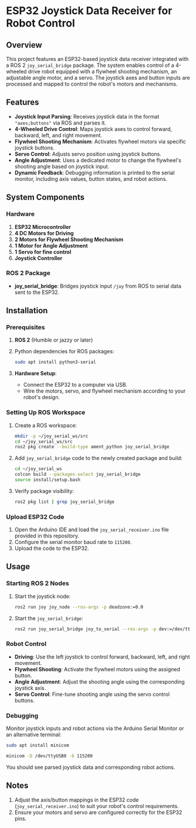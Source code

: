 # ESP32 Joystick Data Receiver for Robot Control

## Overview

This project features an ESP32-based joystick data receiver integrated with a ROS 2 `joy_serial_bridge` package. The system enables control of a 4-wheeled drive robot equipped with a flywheel shooting mechanism, an adjustable angle motor, and a servo. The joystick axes and button inputs are processed and mapped to control the robot's motors and mechanisms.

## Features

- **Joystick Input Parsing**: Receives joystick data in the format `"axes;buttons"` via ROS and parses it.
- **4-Wheeled Drive Control**: Maps joystick axes to control forward, backward, left, and right movement.
- **Flywheel Shooting Mechanism**: Activates flywheel motors via specific joystick buttons.
- **Servo Control**: Adjusts servo position using joystick buttons.
- **Angle Adjustment**: Uses a dedicated motor to change the flywheel's shooting angle based on joystick input.
- **Dynamic Feedback**: Debugging information is printed to the serial monitor, including axis values, button states, and robot actions.

## System Components

### Hardware
1. **ESP32 Microcontroller**
2. **4 DC Motors for Driving**
3. **2 Motors for Flywheel Shooting Mechanism**
4. **1 Motor for Angle Adjustment**
5. **1 Servo for fine control**
6. **Joystick Controller**

### ROS 2 Package
- **joy_serial_bridge**: Bridges joystick input `/joy` from ROS to serial data sent to the ESP32.

## Installation

### Prerequisites
1. **ROS 2** (Humble or jazzy or later)
2. Python dependencies for ROS packages:
   ```bash
   sudo apt install python3-serial
   ```

3. **Hardware Setup**:
   - Connect the ESP32 to a computer via USB.
   - Wire the motors, servo, and flywheel mechanism according to your robot's design.

### Setting Up ROS Workspace
1. Create a ROS workspace:
   ```bash
   mkdir -p ~/joy_serial_ws/src
   cd ~/joy_serial_ws/src
   ros2 pkg create --build-type ament_python joy_serial_bridge
   ```
2. Add `joy_serial_bridge` code to the newly created package and build:
   ```bash
   cd ~/joy_serial_ws
   colcon build --packages-select joy_serial_bridge
   source install/setup.bash
   ```

3. Verify package visibility:
   ```bash
   ros2 pkg list | grep joy_serial_bridge
   ```

### Upload ESP32 Code
1. Open the Arduino IDE and load the `joy_serial_receiver.ino` file provided in this repository.
2. Configure the serial monitor baud rate to `115200`.
3. Upload the code to the ESP32.

## Usage

### Starting ROS 2 Nodes
1. Start the joystick node:
   ```bash
   ros2 run joy joy_node --ros-args -p deadzone:=0.0
   ```
2. Start the `joy_serial_bridge`:
   ```bash
   ros2 run joy_serial_bridge joy_to_serial --ros-args -p dev:=/dev/ttyUSB0 -p baud:=115200
   ```

### Robot Control
- **Driving**: Use the left joystick to control forward, backward, left, and right movement.
- **Flywheel Shooting**: Activate the flywheel motors using the assigned button.
- **Angle Adjustment**: Adjust the shooting angle using the corresponding joystick axis.
- **Servo Control**: Fine-tune shooting angle using the servo control buttons.

### Debugging
Monitor joystick inputs and robot actions via the Arduino Serial Monitor or an alternative terminal:
```bash
sudo apt install minicom
```
```bash
minicom -D /dev/ttyUSB0 -b 115200
```
You should see parsed joystick data and corresponding robot actions.

## Notes
1. Adjust the axis/button mappings in the ESP32 code (`joy_serial_receiver.ino`) to suit your robot's control requirements.
2. Ensure your motors and servo are configured correctly for the ESP32 pins.
